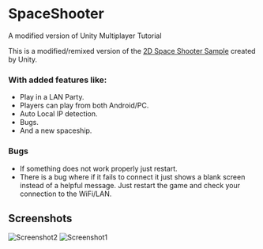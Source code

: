 # SpaceShooter
 A modified version of Unity Multiplayer Tutorial

This is a modified/remixed version of the 
 [2D Space Shooter Sample](https://github.com/Unity-Technologies/com.unity.multiplayer.samples.bitesize/tree/main/Basic/2DSpaceShooter) created by Unity.

### With added features like:
- Play in a LAN Party.
- Players can play from both Android/PC.
- Auto Local IP detection.
- Bugs.
- And a new spaceship.

### Bugs
- If something does not work properly just restart.<br>
- There is a bug where if it fails to connect it just shows a blank screen instead of a helpful message. Just restart the game and check your connection
to the WiFi/LAN.

## Screenshots
![Screenshot2](https://user-images.githubusercontent.com/35128994/236508694-2c34cae7-0cec-4749-b213-f663888c73c7.jpg)
![Screenshot1](https://user-images.githubusercontent.com/35128994/236508796-76949217-ac58-4377-91f6-b1223108a26b.jpg)
